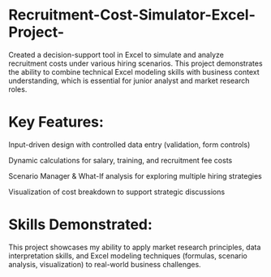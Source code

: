 # Recruitment-Cost-Simulator-Excel-Project-
Created a decision-support tool in Excel to simulate and analyze recruitment costs under various hiring scenarios.
This project demonstrates the ability to combine technical Excel modeling skills with business context understanding, which is essential for junior analyst and market research roles.

# Key Features:

Input-driven design with controlled data entry (validation, form controls)

Dynamic calculations for salary, training, and recruitment fee costs

Scenario Manager & What-If analysis for exploring multiple hiring strategies

Visualization of cost breakdown to support strategic discussions


# Skills Demonstrated:

This project showcases my ability to apply market research principles, data interpretation skills, and Excel modeling techniques (formulas, scenario analysis, visualization) to real-world business challenges.

